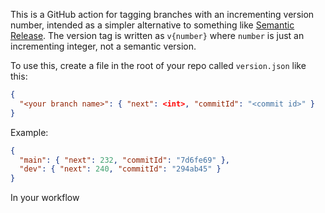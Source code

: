 This is a GitHub action for tagging branches with an incrementing version number, intended as a simpler alternative to something like [Semantic Release](https://github.com/semantic-release/semantic-release). The version tag is written as `v{number}` where `number` is just an incrementing integer, not a semantic version.

To use this, create a file in the root of your repo called `version.json` like this:

```json
{
  "<your branch name>": { "next": <int>, "commitId": "<commit id>" }
}
```

Example:

```json
{
  "main": { "next": 232, "commitId": "7d6fe69" },
  "dev": { "next": 240, "commitId": "294ab45" }
}
```

In your workflow
